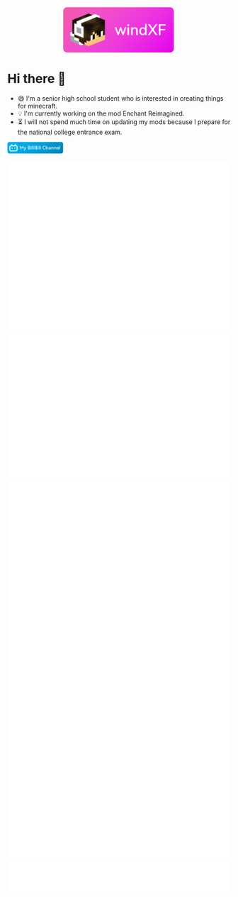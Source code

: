<div align="center"><img src="https://github.com/wind-XF/wind-XF/blob/main/head-banner.png" width="50%"></div>

# Hi there 👋
- 😄 I'm a senior high school student who is interested in creating things for minecraft. 
- 💡 I'm currently working on the mod Enchant Reimagined.
- ⏳ I will not spend much time on updating my mods because I prepare for the national college entrance exam.

<a href="https://space.bilibili.com/364402937">
<img src="https://github.com/wind-XF/wind-XF/blob/main/bilibili.png" width="25%">
</a>

<p>
  <img src="/metrics.base.svg" alt="Metrics">
  <img src="/metrics.plugin.isocalendar.fullyear.svg" alt="Metrics">
  <img src="/metrics.plugin.stargazers.chartist.svg" alt="Metrics">
  <img src="/metrics.plugin.languages.svg" alt="Metrics">
</p>
